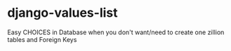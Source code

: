 # django-values-list
Easy CHOICES in Database when you don't want/need to create one zillion tables and Foreign Keys

